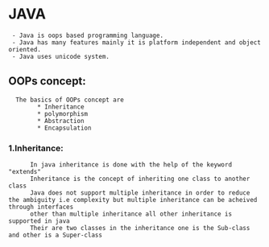 # JAVA
     - Java is oops based programming language. 
     - Java has many features mainly it is platform independent and object oriented. 
     - Java uses unicode system. 
 ## OOPs concept:
      The basics of OOPs concept are
            * Inheritance
            * polymorphism
            * Abstraction
            * Encapsulation
 ### 1.Inheritance:
          In java inheritance is done with the help of the keyword "extends"
          Inheritance is the concept of inheriting one class to another class
          Java does not support multiple inheritance in order to reduce the ambiguity i.e complexity but multiple inheritance can be acheived through interfaces 
          other than multiple inheritance all other inheritance is supported in java
          Their are two classes in the inheritance one is the Sub-class and other is a Super-class 
        
